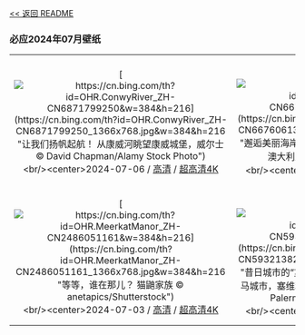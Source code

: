 [<< 返回 README](../../README.md)
### 必应2024年07月壁纸
||||
|:---:|:---:|:---:|
|[![https://cn.bing.com/th?id=OHR.ConwyRiver_ZH-CN6871799250&w=384&h=216](https://cn.bing.com/th?id=OHR.ConwyRiver_ZH-CN6871799250_1366x768.jpg&w=384&h=216 "让我们扬帆起航！&#10;从康威河眺望康威城堡，威尔士&#10;© David Chapman/Alamy Stock Photo")](https://cn.bing.com/search?q=%e5%ba%b7%e5%a8%81%e6%b2%b3&form=hpcapt&mkt=zh-cn&filters=HpDate:"20240705_1600")<br/><center>2024-07-06 / [高清](https://cn.bing.com/th?id=OHR.ConwyRiver_ZH-CN6871799250_1920x1200.jpg&w=1920&h=1200) / [超高清4K](https://cn.bing.com/th?id=OHR.ConwyRiver_ZH-CN6871799250_UHD.jpg&w=3840&h=2160)<center/>|[![https://cn.bing.com/th?id=OHR.NoahBeach_ZH-CN6676061324&w=384&h=216](https://cn.bing.com/th?id=OHR.NoahBeach_ZH-CN6676061324_1366x768.jpg&w=384&h=216 "邂逅美丽海岸线&#10;丹翠雨林的诺亚海滩，昆士兰州，澳大利亚&#10;© bjeayes/Getty Images")](https://cn.bing.com/search?q=%e4%b8%b9%e7%bf%a0%e9%9b%a8%e6%9e%97&form=hpcapt&mkt=zh-cn&filters=HpDate:"20240704_1600")<br/><center>2024-07-05 / [高清](https://cn.bing.com/th?id=OHR.NoahBeach_ZH-CN6676061324_1920x1200.jpg&w=1920&h=1200) / [超高清4K](https://cn.bing.com/th?id=OHR.NoahBeach_ZH-CN6676061324_UHD.jpg&w=3840&h=2160)<center/>|[![https://cn.bing.com/th?id=OHR.ZaharaDeLaSierra_ZH-CN6500182265&w=384&h=216](https://cn.bing.com/th?id=OHR.ZaharaDeLaSierra_ZH-CN6500182265_1366x768.jpg&w=384&h=216 "风景如画的白色小镇&#10;扎哈拉德拉谢拉，安达卢西亚，西班牙&#10;© Francesco Carovillano/eStock Photo")](https://cn.bing.com/search?q=%e6%89%8e%e5%93%88%e6%8b%89%e5%be%b7%e6%8b%89%e8%b0%a2%e6%8b%89&form=hpcapt&mkt=zh-cn&filters=HpDate:"20240703_1600")<br/><center>2024-07-04 / [高清](https://cn.bing.com/th?id=OHR.ZaharaDeLaSierra_ZH-CN6500182265_1920x1200.jpg&w=1920&h=1200) / [超高清4K](https://cn.bing.com/th?id=OHR.ZaharaDeLaSierra_ZH-CN6500182265_UHD.jpg&w=3840&h=2160)<center/>|
|[![https://cn.bing.com/th?id=OHR.MeerkatManor_ZH-CN2486051161&w=384&h=216](https://cn.bing.com/th?id=OHR.MeerkatManor_ZH-CN2486051161_1366x768.jpg&w=384&h=216 "等等，谁在那儿？&#10;猫鼬家族&#10;© anetapics/Shutterstock")](https://cn.bing.com/search?q=%e7%8c%ab%e9%bc%ac&form=hpcapt&mkt=zh-cn&filters=HpDate:"20240702_1600")<br/><center>2024-07-03 / [高清](https://cn.bing.com/th?id=OHR.MeerkatManor_ZH-CN2486051161_1920x1200.jpg&w=1920&h=1200) / [超高清4K](https://cn.bing.com/th?id=OHR.MeerkatManor_ZH-CN2486051161_UHD.jpg&w=3840&h=2160)<center/>|[![https://cn.bing.com/th?id=OHR.ItalicaRuins_ZH-CN5932138207&w=384&h=216](https://cn.bing.com/th?id=OHR.ItalicaRuins_ZH-CN5932138207_1366x768.jpg&w=384&h=216 "昔日城市的“灵魂”&#10;意大利卡，桑蒂蓬塞的一座古罗马城市，塞维利亚，安达卢西亚，西班牙&#10;© Moses Palermo/Amazing Aerial Agency")](https://cn.bing.com/search?q=%e8%a5%bf%e7%8f%ad%e7%89%99%e6%84%8f%e5%a4%a7%e5%88%a9%e5%8d%a1&form=hpcapt&mkt=zh-cn&filters=HpDate:"20240701_1600")<br/><center>2024-07-02 / [高清](https://cn.bing.com/th?id=OHR.ItalicaRuins_ZH-CN5932138207_1920x1200.jpg&w=1920&h=1200) / [超高清4K](https://cn.bing.com/th?id=OHR.ItalicaRuins_ZH-CN5932138207_UHD.jpg&w=3840&h=2160)<center/>|[![https://cn.bing.com/th?id=OHR.FisgardLighthouse_ZH-CN5474064913&w=384&h=216](https://cn.bing.com/th?id=OHR.FisgardLighthouse_ZH-CN5474064913_1366x768.jpg&w=384&h=216 "为加拿大干杯&#10;菲斯加德灯塔，埃斯奎莫尔特港，科尔伍德，不列颠哥伦比亚省，加拿大&#10;© davemantel/Getty Images")](https://cn.bing.com/search?q=%e8%8f%b2%e6%96%af%e5%8a%a0%e5%be%b7%e7%81%af%e5%a1%94&form=hpcapt&mkt=zh-cn&filters=HpDate:"20240630_1600")<br/><center>2024-07-01 / [高清](https://cn.bing.com/th?id=OHR.FisgardLighthouse_ZH-CN5474064913_1920x1200.jpg&w=1920&h=1200) / [超高清4K](https://cn.bing.com/th?id=OHR.FisgardLighthouse_ZH-CN5474064913_UHD.jpg&w=3840&h=2160)<center/>|
